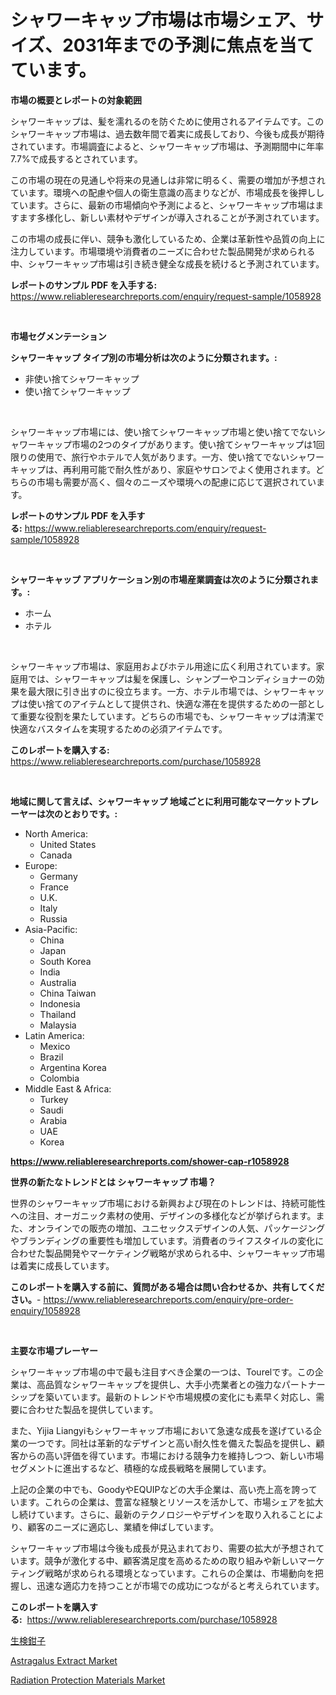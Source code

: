 <p><h1>シャワーキャップ市場は市場シェア、サイズ、2031年までの予測に焦点を当てています。</h1></p><p><strong>市場の概要とレポートの対象範囲</strong></p>
<p><p>シャワーキャップは、髪を濡れるのを防ぐために使用されるアイテムです。このシャワーキャップ市場は、過去数年間で着実に成長しており、今後も成長が期待されています。市場調査によると、シャワーキャップ市場は、予測期間中に年率7.7%で成長するとされています。</p><p>この市場の現在の見通しや将来の見通しは非常に明るく、需要の増加が予想されています。環境への配慮や個人の衛生意識の高まりなどが、市場成長を後押ししています。さらに、最新の市場傾向や予測によると、シャワーキャップ市場はますます多様化し、新しい素材やデザインが導入されることが予測されています。</p><p>この市場の成長に伴い、競争も激化しているため、企業は革新性や品質の向上に注力しています。市場環境や消費者のニーズに合わせた製品開発が求められる中、シャワーキャップ市場は引き続き健全な成長を続けると予測されています。</p></p>
<p><strong>レポートのサンプル PDF を入手する:</strong> <a href="https://www.reliableresearchreports.com/enquiry/request-sample/1058928">https://www.reliableresearchreports.com/enquiry/request-sample/1058928</a></p>
<p>&nbsp;</p>
<p><strong>市場セグメンテーション</strong></p>
<p><strong>シャワーキャップ タイプ別の市場分析は次のように分類されます。:</strong></p>
<p><ul><li>非使い捨てシャワーキャップ</li><li>使い捨てシャワーキャップ</li></ul></p>
<p>&nbsp;</p>
<p><p>シャワーキャップ市場には、使い捨てシャワーキャップ市場と使い捨てでないシャワーキャップ市場の2つのタイプがあります。使い捨てシャワーキャップは1回限りの使用で、旅行やホテルで人気があります。一方、使い捨てでないシャワーキャップは、再利用可能で耐久性があり、家庭やサロンでよく使用されます。どちらの市場も需要が高く、個々のニーズや環境への配慮に応じて選択されています。</p></p>
<p><strong>レポートのサンプル PDF を入手する:</strong>&nbsp;<a href="https://www.reliableresearchreports.com/enquiry/request-sample/1058928">https://www.reliableresearchreports.com/enquiry/request-sample/1058928</a></p>
<p>&nbsp;</p>
<p><strong> シャワーキャップ アプリケーション別の市場産業調査は次のように分類されます。:</strong></p>
<p><ul><li>ホーム</li><li>ホテル</li></ul></p>
<p>&nbsp;</p>
<p><p>シャワーキャップ市場は、家庭用およびホテル用途に広く利用されています。家庭用では、シャワーキャップは髪を保護し、シャンプーやコンディショナーの効果を最大限に引き出すのに役立ちます。一方、ホテル市場では、シャワーキャップは使い捨てのアイテムとして提供され、快適な滞在を提供するための一部として重要な役割を果たしています。どちらの市場でも、シャワーキャップは清潔で快適なバスタイムを実現するための必須アイテムです。</p></p>
<p><strong>このレポートを購入する:</strong>&nbsp; <a href="https://www.reliableresearchreports.com/purchase/1058928">https://www.reliableresearchreports.com/purchase/1058928</a></p>
<p>&nbsp;</p>
<p><strong>地域に関して言えば、シャワーキャップ 地域ごとに利用可能なマーケットプレーヤーは次のとおりです。:</strong></p>
<p><ul>
    <li>
        North America:
        <ul>
            <li>United States</li>
            <li>Canada</li>
        </ul>
    </li>
    <li>
        Europe:
        <ul>
            <li>Germany</li>
            <li>France</li>
            <li>U.K.</li>
            <li>Italy</li>
            <li>Russia</li>
        </ul>
    </li>
    <li>
        Asia-Pacific:
        <ul>
            <li>China</li>
            <li>Japan</li>
            <li>South Korea</li>
            <li>India</li>
            <li>Australia</li>
            <li>China Taiwan</li>
            <li>Indonesia</li>
            <li>Thailand</li>
            <li>Malaysia</li>
        </ul>
    </li>
    <li>
        Latin America:
        <ul>
            <li>Mexico</li>
            <li>Brazil</li>
            <li>Argentina Korea</li>
            <li>Colombia</li>
        </ul>
    </li>
    <li>
        Middle East & Africa:
        <ul>
            <li>Turkey</li>
            <li>Saudi</li>
            <li>Arabia</li>
            <li>UAE</li>
            <li>Korea</li>
        </ul>
    </li>
    </ul></p>
<p><strong><a href="https://www.reliableresearchreports.com/shower-cap-r1058928">https://www.reliableresearchreports.com/shower-cap-r1058928</a></strong>&nbsp;</p>
<p><strong>世界の新たなトレンドとは シャワーキャップ 市場？</strong></p>
<p><p>世界のシャワーキャップ市場における新興および現在のトレンドは、持続可能性への注目、オーガニック素材の使用、デザインの多様化などが挙げられます。また、オンラインでの販売の増加、ユニセックスデザインの人気、パッケージングやブランディングの重要性も増加しています。消費者のライフスタイルの変化に合わせた製品開発やマーケティング戦略が求められる中、シャワーキャップ市場は着実に成長しています。</p></p>
<p><strong>このレポートを購入する前に、質問がある場合は問い合わせるか、共有してください。</strong>- <a href="https://www.reliableresearchreports.com/enquiry/pre-order-enquiry/1058928">https://www.reliableresearchreports.com/enquiry/pre-order-enquiry/1058928</a></p>
<p>&nbsp;</p>
<p><strong>主要な市場プレーヤー</strong></p>
<p><p>シャワーキャップ市場の中で最も注目すべき企業の一つは、Tourelです。この企業は、高品質なシャワーキャップを提供し、大手小売業者との強力なパートナーシップを築いています。最新のトレンドや市場規模の変化にも素早く対応し、需要に合わせた製品を提供しています。</p><p>また、Yijia Liangyiもシャワーキャップ市場において急速な成長を遂げている企業の一つです。同社は革新的なデザインと高い耐久性を備えた製品を提供し、顧客からの高い評価を得ています。市場における競争力を維持しつつ、新しい市場セグメントに進出するなど、積極的な成長戦略を展開しています。</p><p>上記の企業の中でも、GoodyやEQUIPなどの大手企業は、高い売上高を誇っています。これらの企業は、豊富な経験とリソースを活かして、市場シェアを拡大し続けています。さらに、最新のテクノロジーやデザインを取り入れることにより、顧客のニーズに適応し、業績を伸ばしています。</p><p>シャワーキャップ市場は今後も成長が見込まれており、需要の拡大が予想されています。競争が激化する中、顧客満足度を高めるための取り組みや新しいマーケティング戦略が求められる環境となっています。これらの企業は、市場動向を把握し、迅速な適応力を持つことが市場での成功につながると考えられています。</p></p>
<p><strong>このレポートを購入する:</strong>&nbsp;&nbsp;<a href="https://www.reliableresearchreports.com/purchase/1058928">https://www.reliableresearchreports.com/purchase/1058928</a></p>
<p><p><a href="https://github.com/SarahFahey88/Market-Research-Report-List-1/blob/main/803101019498.md">生検鉗子</a></p><p><a href="https://pretty-mail-caf.notion.site/Astragalus-Extract-Market-Size-and-Growth-Market-Segmentation-Regional-and-Country-Breakdowns-and-64e60afb805742469bb8fc0ec0043776">Astragalus Extract Market</a></p><p><a href="https://flame-sidecar-702.notion.site/Radiation-Protection-Materials-Market-Analysis-Examines-its-Scope-on-Growth-Opportunities-and-Forec-d3fa87d03ba948c888a325ccae6af67c">Radiation Protection Materials Market</a></p></p>